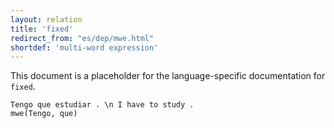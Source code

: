 ```yaml
---
layout: relation
title: 'fixed'
redirect_from: "es/dep/mwe.html"
shortdef: 'multi-word expression'
---
```


This document is a placeholder for the language-specific documentation
for `fixed`.


~~~ sdparse
Tengo que estudiar . \n I have to study .
mwe(Tengo, que)
~~~
